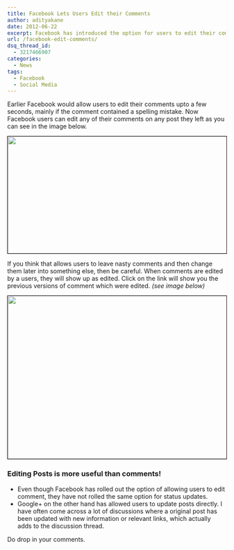 ```yaml
---
title: Facebook Lets Users Edit their Comments
author: adityakane
date: 2012-06-22
excerpt: Facebook has introduced the option for users to edit their comments. This allows users to edit spelling mistakes or add to it. A history of edited comments will also be available.
url: /facebook-edit-comments/
dsq_thread_id:
  - 3217466907
categories:
  - News
tags:
  - Facebook
  - Social Media
---
```

Earlier Facebook would allow users to edit their comments upto a few seconds, mainly if the comment contained a spelling mistake. Now Facebook users can edit any of their comments on any post they left as you can see in the image below.

[<img class=" wp-image-58902 alignnone" style="border: 1px solid black;" title="Facebook_comments_Edit" src="http://cdn.devilsworkshop.org/files/2012/06/Facebook_comments_Edit.png" alt="" width="550" height="270" />][1]

If you think that allows users to leave nasty comments and then change them later into something else, then be careful. When comments are edited by a users, they will show up as edited. Click on the link will show you the previous versions of comment which were edited. *(see image below)*

[<img class=" wp-image-58904 alignnone" style="border: 1px solid black;" title="Facebook_comment_history" src="http://cdn.devilsworkshop.org/files/2012/06/Facebook_comment_history.png" alt="" width="550" height="376" />][2]

### Editing Posts is more useful than comments!

  * Even though Facebook has rolled out the option of allowing users to edit comment, they have not rolled the same option for status updates.
  * Google+ on the other hand has allowed users to update posts directly. I have often come across a lot of discussions where a original post has been updated with new information or relevant links, which actually adds to the discussion thread.

Do drop in your comments.

 [1]: http://cdn.devilsworkshop.org/files/2012/06/Facebook_comments_Edit.png
 [2]: http://cdn.devilsworkshop.org/files/2012/06/Facebook_comment_history.png
